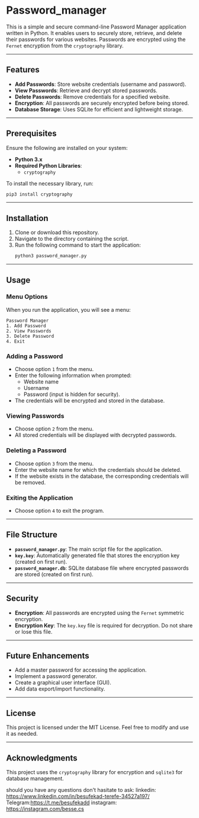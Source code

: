# Password_manager

This is a simple and secure command-line Password Manager application written in Python. It enables users to securely store, retrieve, and delete their passwords for various websites. Passwords are encrypted using the `Fernet` encryption from the `cryptography` library.

---

## Features
- **Add Passwords**: Store website credentials (username and password).
- **View Passwords**: Retrieve and decrypt stored passwords.
- **Delete Passwords**: Remove credentials for a specified website.
- **Encryption**: All passwords are securely encrypted before being stored.
- **Database Storage**: Uses SQLite for efficient and lightweight storage.

---

## Prerequisites
Ensure the following are installed on your system:
- **Python 3.x**
- **Required Python Libraries**:
  - `cryptography`

To install the necessary library, run:
```bash
pip3 install cryptography
```

---

## Installation
1. Clone or download this repository.
2. Navigate to the directory containing the script.
3. Run the following command to start the application:
   ```bash
   python3 password_manager.py
   ```

---

## Usage

### Menu Options
When you run the application, you will see a menu:
```
Password Manager
1. Add Password
2. View Passwords
3. Delete Password
4. Exit
```

### Adding a Password
- Choose option `1` from the menu.
- Enter the following information when prompted:
  - Website name
  - Username
  - Password (input is hidden for security).
- The credentials will be encrypted and stored in the database.

### Viewing Passwords
- Choose option `2` from the menu.
- All stored credentials will be displayed with decrypted passwords.

### Deleting a Password
- Choose option `3` from the menu.
- Enter the website name for which the credentials should be deleted.
- If the website exists in the database, the corresponding credentials will be removed.

### Exiting the Application
- Choose option `4` to exit the program.

---

## File Structure
- **`password_manager.py`**: The main script file for the application.
- **`key.key`**: Automatically generated file that stores the encryption key (created on first run).
- **`password_manager.db`**: SQLite database file where encrypted passwords are stored (created on first run).

---

## Security
- **Encryption**: All passwords are encrypted using the `Fernet` symmetric encryption.
- **Encryption Key**: The `key.key` file is required for decryption. Do not share or lose this file.

---

## Future Enhancements
- Add a master password for accessing the application.
- Implement a password generator.
- Create a graphical user interface (GUI).
- Add data export/import functionality.

---

## License
This project is licensed under the MIT License. Feel free to modify and use it as needed.

---

## Acknowledgments
This project uses the `cryptography` library for encryption and `sqlite3` for database management.

should you have any questions don't hasitate to ask:
linkedin: https://www.linkedin.com/in/besufekad-terefe-34527a197/
Telegram:https://t.me/besufekadd
instagram: https://instagram.com/besse.cs

